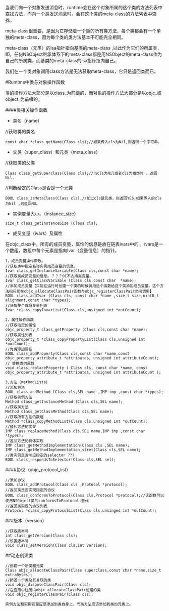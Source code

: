 当我们向一个对象发送消息时，runtime会在这个对象所属的这个类的方法列表中查找方法，而向一个类发送消息时，会在这个类的meta-class的方法列表中查找。

meta-class很重要，是因为它存储着一个类的所有类方法，每个类都会有一个单独的meta-class，因为每个类的类方法基本不可能完全相同。

meta-class（元类）的isa指针指向基类的meta-class ,以此作为它们的所属类，即，任何NSObject继承体系下的meta-class都是用NSObject的meta-class作为自己的所属类，而基类的meta-class的isa指针指向自己。

我们在一个类对象调用class方法是无法获取meta-class，它只是返回类而已。

#Runtime中类与对象操作函数

类的操作方法大部分是以class_为前缀的，而对象的操作方法大部分是以objc_或object_为前缀的，

####类相关操作函数

 * 类名（name）
 
 //获取类的类名
 
 ```
 const char *class_getName(Class cls);//如果传入cls为Nil,则返回一个字符串。
 
 ```
 * 父类（super_class）和元类（meta_class）

//获取类的父类

```
Class class_getSuperclass(Class cls);//当cls为Nil或者cls为根类时 ，返回Nil.

```
//判断给定的Class是否是一个元类

```
BOOL class_isMetaClass(Class cls);//如过cls是元类，则返回YES;如果传入的cls为Nil ,则返回NO。

```
* 实例变量大小。（instance_size）

```
size_t class_getInstanceSize (Class cls);

```
* 成员变量（ivars）及属性

在objc_class中，所有的成员变量，属性的信息是放在链表ivars中的 ，ivars是一个数组，数组中每个元素是指向Ivar（变量信息）的指针。

```
1，成员变量操作函数。
//获取类中指定名称实例成员变量的信息。
Ivar class_getInstanceVariable(Class cls,const char *name);
//获取类成员变量的信息。？？？OC不支持类变量。
Ivar class_getClassVariable (Class cls,const char  *name);
//添加成员变量【只能在运行时创建一个类的时候调用这个函数给这个类添加成员变量。这个方法指只能在objc_allocateClassPair函数与objc_registerClassPair之间调用】
BOOL class_addIvar (Class cls, const char *name ,size_t size,uint8_t alignment,const char *types);
//获取整个成员变量列表
Ivar *class_copyInvarList(Class cls,unsigned int *outCount);
```
```
2，属性操作函数
//获取指定的属性
objc_property_t class_getProperty (Class cls,const char *name);
//获取属性列表
objc_property_t *class_copyPropertyList(Class cls,unsigned int *outCount);
//为类添加属性
BOOL class_addProperty(Class cls,const char *name,const objc_property_attribute_t *attributes, unsigned int attributeCount);
// 替换类的属性
void class_replaceProperty ( Class cls, const char *name, const objc_property_attribute_t *attributes, unsigned int attributeCount );

```
```
3,方法（methodLists）
//添加方法
BOOL class_addMethod (Class cls,SEL name ,IMP imp ,const char *types);
//获取实例方法
Method class_getInstanceMethod (Class cls,SEL name);
//获取类方法
Method class_getClassMethod(Class cls,SEL name);
//获取所有方法的数组
Method *class_copyMethodList(Class cls,unsigned int *outCount);
//替代方法的实现
IMP class_replaceMethod(Class cls,SEL name,IMP imp ,const char *types);
//返回方法的具体实现
IMP class_getMethodImplementation(Class cls ,SEL name);
IMP class_getMethodImplementation_stret(Class cls,SEL name);
//类实例是否响应指定的selector ???
BOOL class_respondsToSelector(Class cls,SEL sel);

```
####协议（objc_protocol_list）

```
//添加协议
BOOL class_addProtocol(Class cls ,Protocol *protocol);
//返回类是否实现指定的协议
BOOL class_conformsToProtocol(Class cls,Protocol *protocol);//该函数可以使用NSObject类的conformsToProtocol:替代
//返回类实现的协议列表
Protocol *class_copyProtocolList(Class cls,unsinged int *outCount);

```
###版本（version）
```
//获取版本号
int class_getVersion(Class cls);
//设置版本号
void class_setVersion(Class cls,int version);
```
##动态创建类
```
//创建一个新类和元类
Class objc_allocateClassPair(Class superclass,const char *name,size_t extraBytes);
//销毁一个类及其关联的类
void objc_disposeClassPair(Class cls);
//在应用中注册由objc_allocateClassPair创建的类
void objc_registerClassPair(Class cls);

实例方法和实例变量应该添加到类自身上，而类方法应该添加到类的元类上。

```



































